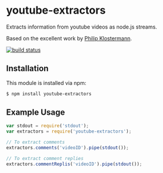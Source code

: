 # youtube-extractors

Extracts information from youtube videos as node.js streams.

Based on the excellent work by [Philip Klostermann](https://github.com/philbot9/Youtube-Comment-Scraper).

[![build status](https://secure.travis-ci.org/allain/youtube-extractors.png)](http://travis-ci.org/allain/youtube-extractors)

## Installation

This module is installed via npm:

``` bash
$ npm install youtube-extractors
```

## Example Usage

``` js
var stdout = require('stdout');
var extractors = require('youtube-extractors');

// To extract comments
extractors.comments('videoID').pipe(stdout());

// To extract comment replies
extractors.commentReplis('videoID').pipe(stdout());
```
